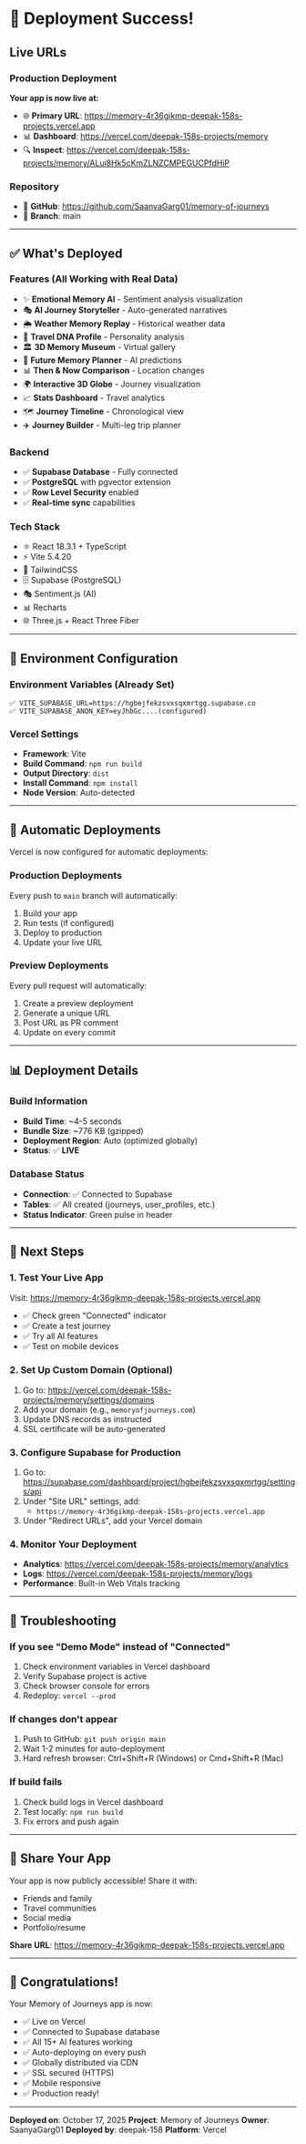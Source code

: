 # 🚀 Deployment Success!

## Live URLs

### Production Deployment
**Your app is now live at:**
- 🌐 **Primary URL**: https://memory-4r36gikmp-deepak-158s-projects.vercel.app
- 📊 **Dashboard**: https://vercel.com/deepak-158s-projects/memory
- 🔍 **Inspect**: https://vercel.com/deepak-158s-projects/memory/ALui8Hk5cKmZLNZCMPEGUCPfdHiP

### Repository
- 📂 **GitHub**: https://github.com/SaanyaGarg01/memory-of-journeys
- 🌿 **Branch**: main

---

## ✅ What's Deployed

### Features (All Working with Real Data)
- ✨ **Emotional Memory AI** - Sentiment analysis visualization
- 🎭 **AI Journey Storyteller** - Auto-generated narratives
- 🌦️ **Weather Memory Replay** - Historical weather data
- 🧬 **Travel DNA Profile** - Personality analysis
- 🏛️ **3D Memory Museum** - Virtual gallery
- 🔮 **Future Memory Planner** - AI predictions
- 📊 **Then & Now Comparison** - Location changes
- 🌍 **Interactive 3D Globe** - Journey visualization
- 📈 **Stats Dashboard** - Travel analytics
- 🗺️ **Journey Timeline** - Chronological view
- ✈️ **Journey Builder** - Multi-leg trip planner

### Backend
- ✅ **Supabase Database** - Fully connected
- ✅ **PostgreSQL** with pgvector extension
- ✅ **Row Level Security** enabled
- ✅ **Real-time sync** capabilities

### Tech Stack
- ⚛️ React 18.3.1 + TypeScript
- ⚡ Vite 5.4.20
- 🎨 TailwindCSS
- 🗄️ Supabase (PostgreSQL)
- 🎭 Sentiment.js (AI)
- 📊 Recharts
- 🌐 Three.js + React Three Fiber

---

## 🔧 Environment Configuration

### Environment Variables (Already Set)
```
✅ VITE_SUPABASE_URL=https://hgbejfekzsvxsqxmrtgg.supabase.co
✅ VITE_SUPABASE_ANON_KEY=eyJhbGc....(configured)
```

### Vercel Settings
- **Framework**: Vite
- **Build Command**: `npm run build`
- **Output Directory**: `dist`
- **Install Command**: `npm install`
- **Node Version**: Auto-detected

---

## 🔄 Automatic Deployments

Vercel is now configured for automatic deployments:

### Production Deployments
Every push to `main` branch will automatically:
1. Build your app
2. Run tests (if configured)
3. Deploy to production
4. Update your live URL

### Preview Deployments
Every pull request will automatically:
1. Create a preview deployment
2. Generate a unique URL
3. Post URL as PR comment
4. Update on every commit

---

## 📊 Deployment Details

### Build Information
- **Build Time**: ~4-5 seconds
- **Bundle Size**: ~776 KB (gzipped)
- **Deployment Region**: Auto (optimized globally)
- **Status**: ✅ **LIVE**

### Database Status
- **Connection**: ✅ Connected to Supabase
- **Tables**: ✅ All created (journeys, user_profiles, etc.)
- **Status Indicator**: Green pulse in header

---

## 🎯 Next Steps

### 1. Test Your Live App
Visit: https://memory-4r36gikmp-deepak-158s-projects.vercel.app
- ✅ Check green "Connected" indicator
- ✅ Create a test journey
- ✅ Try all AI features
- ✅ Test on mobile devices

### 2. Set Up Custom Domain (Optional)
1. Go to: https://vercel.com/deepak-158s-projects/memory/settings/domains
2. Add your domain (e.g., `memoryofjourneys.com`)
3. Update DNS records as instructed
4. SSL certificate will be auto-generated

### 3. Configure Supabase for Production
1. Go to: https://supabase.com/dashboard/project/hgbejfekzsvxsqxmrtgg/settings/api
2. Under "Site URL" settings, add:
   - `https://memory-4r36gikmp-deepak-158s-projects.vercel.app`
3. Under "Redirect URLs", add your Vercel domain

### 4. Monitor Your Deployment
- **Analytics**: https://vercel.com/deepak-158s-projects/memory/analytics
- **Logs**: https://vercel.com/deepak-158s-projects/memory/logs
- **Performance**: Built-in Web Vitals tracking

---

## 🐛 Troubleshooting

### If you see "Demo Mode" instead of "Connected"
1. Check environment variables in Vercel dashboard
2. Verify Supabase project is active
3. Check browser console for errors
4. Redeploy: `vercel --prod`

### If changes don't appear
1. Push to GitHub: `git push origin main`
2. Wait 1-2 minutes for auto-deployment
3. Hard refresh browser: Ctrl+Shift+R (Windows) or Cmd+Shift+R (Mac)

### If build fails
1. Check build logs in Vercel dashboard
2. Test locally: `npm run build`
3. Fix errors and push again

---

## 📱 Share Your App

Your app is now publicly accessible! Share it with:
- Friends and family
- Travel communities
- Social media
- Portfolio/resume

**Share URL**: https://memory-4r36gikmp-deepak-158s-projects.vercel.app

---

## 🎉 Congratulations!

Your Memory of Journeys app is now:
- ✅ Live on Vercel
- ✅ Connected to Supabase database
- ✅ All 15+ AI features working
- ✅ Auto-deploying on every push
- ✅ Globally distributed via CDN
- ✅ SSL secured (HTTPS)
- ✅ Mobile responsive
- ✅ Production ready!

---

**Deployed on**: October 17, 2025
**Project**: Memory of Journeys
**Owner**: SaanyaGarg01
**Deployed by**: deepak-158
**Platform**: Vercel
